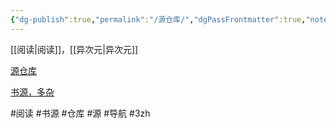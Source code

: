 ```yaml
---
{"dg-publish":true,"permalink":"/源仓库/","dgPassFrontmatter":true,"noteIcon":""}
---
```



[[阅读\|阅读]]，[[异次元\|异次元]]

[源仓库](http://www.yckceo.com/)

[书源，多杂](https://wwu.lanzoum.com/iUpLN08fonqh)

#阅读 #书源 #仓库 #源 #导航 #3zh 